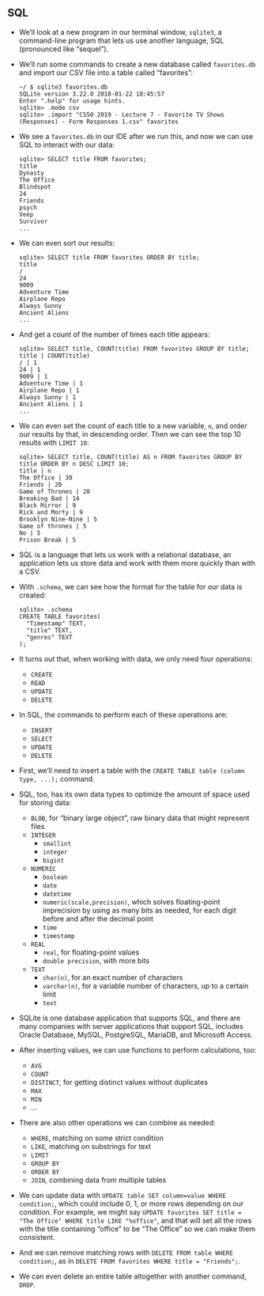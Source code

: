 
SQL
---

*   We’ll look at a new program in our terminal window, `sqlite3`, a command-line program that lets us use another language, SQL (pronounced like “sequel”).
*   We’ll run some commands to create a new database called `favorites.db` and import our CSV file into a table called “favorites”:
    
        ~/ $ sqlite3 favorites.db
        SQLite version 3.22.0 2018-01-22 18:45:57
        Enter ".help" for usage hints.
        sqlite> .mode csv
        sqlite> .import "CS50 2019 - Lecture 7 - Favorite TV Shows (Responses) - Form Responses 1.csv" favorites
        
    
*   We see a `favorites.db` in our IDE after we run this, and now we can use SQL to interact with our data:
    
        sqlite> SELECT title FROM favorites;
        title
        Dynasty
        The Office
        Blindspot
        24
        Friends
        psych
        Veep
        Survivor
        ...
        
    
*   We can even sort our results:
    
        sqlite> SELECT title FROM favorites ORDER BY title;
        title
        /
        24
        9009
        Adventure Time
        Airplane Repo
        Always Sunny
        Ancient Aliens
        ...
        
    
*   And get a count of the number of times each title appears:
    
        sqlite> SELECT title, COUNT(title) FROM favorites GROUP BY title;
        title | COUNT(title)
        / | 1
        24 | 1
        9009 | 1
        Adventure Time | 1
        Airplane Repo | 1
        Always Sunny | 1
        Ancient Aliens | 1
        ...
        
    
*   We can even set the count of each title to a new variable, `n`, and order our results by that, in descending order. Then we can see the top 10 results with `LIMIT 10`:
    
        sqlite> SELECT title, COUNT(title) AS n FROM favorites GROUP BY title ORDER BY n DESC LIMIT 10;
        title | n
        The Office | 30
        Friends | 20
        Game of Thrones | 20
        Breaking Bad | 14
        Black Mirror | 9
        Rick and Morty | 9
        Brooklyn Nine-Nine | 5
        Game of thrones | 5
        No | 5
        Prison Break | 5
        
    
*   SQL is a language that lets us work with a relational database, an application lets us store data and work with them more quickly than with a CSV.
*   With `.schema`, we can see how the format for the table for our data is created:
    
        sqlite> .schema
        CREATE TABLE favorites(
          "Timestamp" TEXT,
          "title" TEXT,
          "genres" TEXT
        );
        
    
*   It turns out that, when working with data, we only need four operations:
    *   `CREATE`
    *   `READ`
    *   `UPDATE`
    *   `DELETE`
*   In SQL, the commands to perform each of these operations are:
    *   `INSERT`
    *   `SELECT`
    *   `UPDATE`
    *   `DELETE`
*   First, we’ll need to insert a table with the `CREATE TABLE table (column type, ...);` command.
*   SQL, too, has its own data types to optimize the amount of space used for storing data:
    *   `BLOB`, for “binary large object”, raw binary data that might represent files
    *   `INTEGER`
        *   `smallint`
        *   `integer`
        *   `bigint`
    *   `NUMERIC`
        *   `boolean`
        *   `date`
        *   `datetime`
        *   `numeric(scale,precision)`, which solves floating-point imprecision by using as many bits as needed, for each digit before and after the decimal point
        *   `time`
        *   `timestamp`
    *   `REAL`
        *   `real`, for floating-point values
        *   `double precision`, with more bits
    *   `TEXT`
        *   `char(n)`, for an exact number of characters
        *   `varchar(n)`, for a variable number of characters, up to a certain limit
        *   `text`
*   SQLite is one database application that supports SQL, and there are many companies with server applications that support SQL, includes Oracle Database, MySQL, PostgreSQL, MariaDB, and Microsoft Access.
*   After inserting values, we can use functions to perform calculations, too:
    *   `AVG`
    *   `COUNT`
    *   `DISTINCT`, for getting distinct values without duplicates
    *   `MAX`
    *   `MIN`
    *   …
*   There are also other operations we can combine as needed:
    *   `WHERE`, matching on some strict condition
    *   `LIKE`, matching on substrings for text
    *   `LIMIT`
    *   `GROUP BY`
    *   `ORDER BY`
    *   `JOIN`, combining data from multiple tables
*   We can update data with `UPDATE table SET column=value WHERE condition;`, which could include 0, 1, or more rows depending on our condition. For example, we might say `UPDATE favorites SET title = "The Office" WHERE title LIKE "%office"`, and that will set all the rows with the title containing “office” to be “The Office” so we can make them consistent.
*   And we can remove matching rows with `DELETE FROM table WHERE condition;`, as in `DELETE FROM favorites WHERE title = "Friends";`.
*   We can even delete an entire table altogether with another command, `DROP`.
